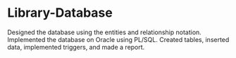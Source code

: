 # Library-Database
Designed the database using the entities and relationship notation.  
Implemented the database on Oracle using PL/SQL.  Created tables, inserted data, implemented triggers, and made a report.
